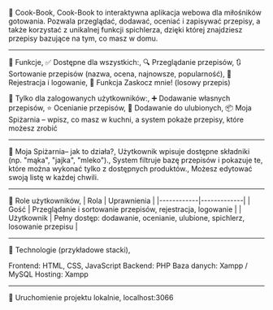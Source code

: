🥘 Cook-Book,
Cook-Book to interaktywna aplikacja webowa dla miłośników gotowania. Pozwala przeglądać, dodawać, oceniać i zapisywać przepisy, a także korzystać z unikalnej funkcji spichlerza, dzięki której znajdziesz przepisy bazujące na tym, co masz w domu.

---

🔗 Funkcje,
✅ Dostępne dla wszystkich:,
🔍 Przeglądanie przepisów,
🔃 Sortowanie przepisów (nazwa, ocena, najnowsze, popularność),
👤 Rejestracja i logowanie,
🎲 Funkcja Zaskocz mnie! (losowy przepis)

🔐 Tylko dla zalogowanych użytkowników:,
➕ Dodawanie własnych przepisów,
⭐ Ocenianie przepisów,
💖 Dodawanie do ulubionych,
📦 Moja Spiżarnia – wpisz, co masz w kuchni, a system pokaże przepisy, które możesz zrobić

---

🧂 Moja Spiżarnia– jak to działa?,
Użytkownik wpisuje dostępne składniki (np. "mąka", "jajka", "mleko").,
System filtruje bazę przepisów i pokazuje te, które można wykonać tylko z dostępnych produktów.,
Możesz edytować swoją listę w każdej chwili.

---

👤 Role użytkowników,
| Rola       | Uprawnienia |
|------------|-------------|
| Gość       | Przeglądanie i sortowanie przepisów, rejestracja, logowanie |
| Użytkownik | Pełny dostęp: dodawanie, ocenianie, ulubione, spichlerz, losowanie przepisu |

---
🧰 Technologie (przykładowe stacki),

Frontend: HTML, CSS, JavaScript
Backend: PHP
Baza danych: Xampp / MySQL
Hosting: Xampp

---

🚀 Uruchomienie projektu lokalnie,
localhost:3066
